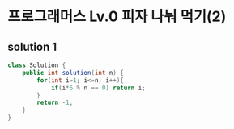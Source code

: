 # 프로그래머스 Lv.0 피자 나눠 먹기(2)

## solution 1

```java
class Solution {
    public int solution(int n) {
        for(int i=1; i<=n; i++){
            if(i*6 % n == 0) return i;
        }
        return -1;
    }
}
```